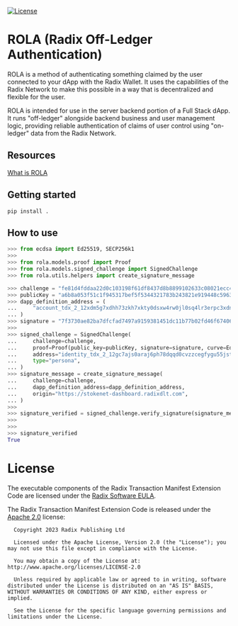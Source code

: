 [![License](https://img.shields.io/badge/License-Apache_2.0-blue.svg)](https://opensource.org/licenses/Apache-2.0)

# ROLA (Radix Off-Ledger Authentication)

ROLA is a method of authenticating something claimed by the user connected to your dApp with the Radix Wallet. It uses the capabilities of the Radix Network to make this possible in a way that is decentralized and flexible for the user.

ROLA is intended for use in the server backend portion of a Full Stack dApp. It runs "off-ledger" alongside backend business and user management logic, providing reliable authentication of claims of user control using "on-ledger" data from the Radix Network.

## Resources

[What is ROLA](https://docs-babylon.radixdlt.com/main/frontend/rola.html)

## Getting started

`pip install .`

## How to use

```python
>>> from ecdsa import Ed25519, SECP256k1
>>>
>>> from rola.models.proof import Proof
>>> from rola.models.signed_challenge import SignedChallenge
>>> from rola.utils.helpers import create_signature_message

>>> challenge = "fe81d4fddaa22d0c103198f61df8437d8b8899102633c08021ecc41c5ab61dfd"
>>> publicKey = "a6b8a053f51c1f945317bef5f5344321783b243821e919448c5963b9a8a20552"
>>> dapp_definition_address = (
...     "account_tdx_2_12xdm5g7xdhh73zkh7xkty0dsxw4rw0jl0sq4lr3erpc3xdn54zx0le"
... )
>>> signature = "7f3730ae82ba7dfcfad7497a9159381451dc11b77b02fd46f67406752f50800e81ad180a59f37a4642f71845272f3ab605a322acd40de80ee650743d7afe4902"
>>>
>>> signed_challenge = SignedChallenge(
...     challenge=challenge,
...     proof=Proof(public_key=publicKey, signature=signature, curve=Ed25519),
...     address="identity_tdx_2_12gc7ajs0araj6ph78dqqd0cvzzcegfygu55jst77vnee2nd05vp8wc",
...     type="persona",
... )
>>> signature_message = create_signature_message(
...     challenge=challenge,
...     dapp_definition_address=dapp_definition_address,
...     origin="https://stokenet-dashboard.radixdlt.com",
... )
>>>
>>> signature_verified = signed_challenge.verify_signature(signature_message)
>>>
>>>
>>> signature_verified
True
```

# License

The executable components of the Radix Transaction Manifest Extension Code are licensed under the [Radix Software EULA](http://www.radixdlt.com/terms/genericEULA).

The Radix Transaction Manifest Extension Code is released under the [Apache 2.0](LICENSE) license:

      Copyright 2023 Radix Publishing Ltd

      Licensed under the Apache License, Version 2.0 (the "License"); you may not use this file except in compliance with the License.

      You may obtain a copy of the License at: http://www.apache.org/licenses/LICENSE-2.0

      Unless required by applicable law or agreed to in writing, software distributed under the License is distributed on an "AS IS" BASIS, WITHOUT WARRANTIES OR CONDITIONS OF ANY KIND, either express or implied.

      See the License for the specific language governing permissions and limitations under the License.
